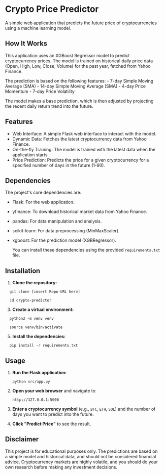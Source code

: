 # Crypto Price Predictor
    
A simple web application that predicts the future price of cryptocurrencies using
a machine learning model.
    
## How It Works
    
This application uses an XGBoost Regressor model to predict cryptocurrency
prices. The model is trained on historical daily price data (Open, High, Low,
Close, Volume) for the past year, fetched from Yahoo Finance.
    
The prediction is based on the following features:
    - 7-day Simple Moving Average (SMA)
    - 14-day Simple Moving Average (SMA)
    - 4-day Price Momentum
    - 7-day Price Volatility
   
The model makes a base prediction, which is then adjusted by projecting the
recent daily return trend into the future.
   
## Features
   
-   Web Interface: A simple Flask web interface to interact with the model.
-   Dynamic Data: Fetches the latest cryptocurrency data from Yahoo Finance.
-   On-the-fly Training: The model is trained with the latest data when the
      application starts.
-   Price Prediction: Predicts the price for a given cryptocurrency for a
      specified number of days in the future (1-90).
   
## Dependencies
   
The project's core dependencies are:
   
-   Flask: For the web application.
-   yfinance: To download historical market data from Yahoo Finance.
-   pandas: For data manipulation and analysis.
-   scikit-learn: For data preprocessing (MinMaxScaler).
-   xgboost: For the prediction model (XGBRegressor).
   
    You can install these dependencies using the provided `requirements.txt` file.
   
## Installation



   1.  **Clone the repository:**

      git clone [insert Repo-URL here]
    
      cd crypto-predictor


   3.  **Create a virtual environment:**

      python3 -m venv venv
    
      source venv/bin/activate

   5.  **Install the dependencies:**

      pip install -r requirements.txt



 ## Usage
   
1.  **Run the Flask application:**

        python src/app.py

   
2.  **Open your web browser** and navigate to:

        http://127.0.0.1:5000


   
3.  **Enter a cryptocurrency symbol** (e.g., `BTC`, `ETH`, `SOL`) and the number
     of days you want to predict into the future.
   
4.  **Click "Predict Price"** to see the result.
   
 ## Disclaimer
   
This project is for educational purposes only. The predictions are based on a
simple model and historical data, and should not be considered financial advice.
Cryptocurrency markets are highly volatile, and you should do your own research
before making any investment decisions.
